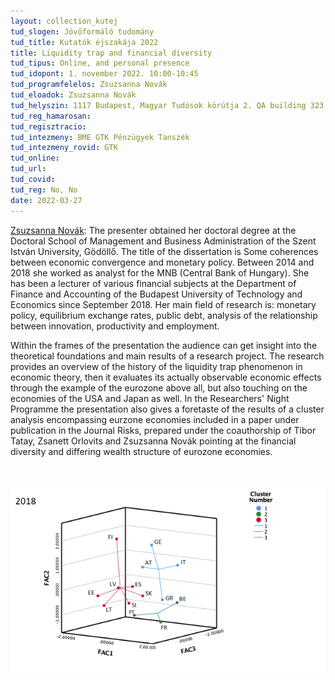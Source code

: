 ```yaml
---
layout: collection_kutej
tud_slogen: Jövőformáló tudomány
tud_title: Kutatók éjszakája 2022
title: Liquidity trap and financial diversity
tud_tipus: Online, and personal presence
tud_idopont: 1. november 2022. 10:00-10:45
tud_programfelelos: Zsuzsanna Novák
tud_eloadok: Zsuzsanna Novák
tud_helyszin: 1117 Budapest, Magyar Tudósok körútja 2. QA building 323.
tud_reg_hamarosan:
tud_regisztracio:
tud_intezmeny: BME GTK Pénzügyek Tanszék
tud_intezmeny_rovid: GTK
tud_online:
tud_url:
tud_covid:
tud_reg: No, No
date: 2022-03-27
---
```


<a href="https://www.gtk.bme.hu/dr-novak-zsuzsanna/" target="_blank"> Zsuzsanna Novák</a>: The presenter obtained her doctoral degree at the Doctoral School of Management and Business Administration of the Szent István University, Gödöllő. The title of the dissertation is Some coherences between economic convergence and monetary policy. Between 2014 and 2018 she worked as analyst for the MNB (Central Bank of Hungary). She has been a lecturer of various financial subjects at the Department of Finance and Accounting of the Budapest University of Technology and Economics since September 2018. Her main field of research is: monetary policy, equilibrium exchange rates, public debt, analysis of the relationship between innovation, productivity and employment. 

Within the frames of the presentation the audience can get insight into the theoretical foundations and main results of a research project. The research provides an overview of the history of the liquidity trap phenomenon in economic theory, then it evaluates its actually observable economic effects through the example of the eurozone above all, but also touching on the economies of the USA and Japan as well. In the Researchers' Night Programme the presentation also gives a foretaste of the results of a cluster analysis encompassing eurzone economies included in a paper under publication in the Journal Risks, prepared under the coauthorship of Tibor Tatay, Zsanett Orlovits and  Zsuzsanna Novák pointing at the financial diversity and differing wealth structure of eurozone economies.


<br><br>
<img src="images/likviditasi_csapda_vagy_penzugyi_sokszinuseg.png" max-width="400" class="center">
